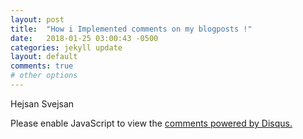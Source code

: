 ```yaml
---
layout: post
title:  "How i Implemented comments on my blogposts !"
date:   2018-01-25 03:00:43 -0500
categories: jekyll update
layout: default
comments: true
# other options
---
```

<head>

Hejsan Svejsan
<title>The Rock (1996)</title>
<meta property="og:title" content="How i Implemented comments on my blogposts !" />
<meta property="og:type" content="blogposts" />
<meta property="og:url" content="http://www.imdb.com/title/tt0117500/" />
</head>

<div id="disqus_thread"></div>
<script>

/**
*  RECOMMENDED CONFIGURATION VARIABLES: EDIT AND UNCOMMENT THE SECTION BELOW TO INSERT DYNAMIC VALUES FROM YOUR PLATFORM OR CMS.
*  LEARN WHY DEFINING THESE VARIABLES IS IMPORTANT: https://disqus.com/admin/universalcode/#configuration-variables*/
/*
var disqus_config = function () {
this.page.url = PAGE_URL;  // Replace PAGE_URL with your page's canonical URL variable
this.page.identifier = PAGE_IDENTIFIER; // Replace PAGE_IDENTIFIER with your page's unique identifier variable
};
*/
(function() { // DON'T EDIT BELOW THIS LINE
var d = document, s = d.createElement('script');
s.src = 'https://http-assignment1-martina261482-codeanyapp-com-4000.disqus.com/embed.js';
s.setAttribute('data-timestamp', +new Date());
(d.head || d.body).appendChild(s);
})();
</script>
<noscript>Please enable JavaScript to view the <a href="https://disqus.com/?ref_noscript">comments powered by Disqus.</a></noscript>

</html>